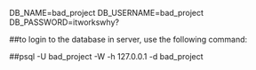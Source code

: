 DB_NAME=bad_project
DB_USERNAME=bad_project
DB_PASSWORD=itworkswhy?

##to login to the database in server, use the following command:

##psql -U bad_project -W -h 127.0.0.1 -d bad_project

